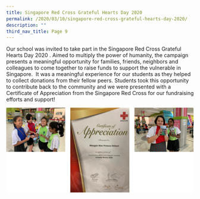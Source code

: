 ```yaml
---
title: Singapore Red Cross Grateful Hearts Day 2020
permalink: /2020/03/10/singapore-red-cross-grateful-hearts-day-2020/
description: ""
third_nav_title: Page 9
---
```

<p>Our school was invited to take part in the Singapore Red Cross Grateful Hearts Day 2020 .&nbsp;Aimed to multiply the power of humanity, the campaign presents a meaningful opportunity for families, friends, neighbors and colleagues to come together to raise funds to support the vulnerable in Singapore.&nbsp; It was a meaningful experience for our students as they helped to collect donations from their fellow peers. Students took this opportunity to contribute back to the community and we were presented with a Certificate of Appreciation&nbsp;from the Singapore Red Cross for our fundraising efforts and support!</p>

![](/images/srcg.png)